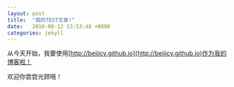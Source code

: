 ```yaml
---
layout: post
title:  "我的TEST文章!"
date:   2016-08-12 13:53:48 +0800
categories: jekyll 
---
```

从今天开始，我要使用[http://beijicy.github.io](http://beijicy.github.io)作为我的博客啦！

欢迎你尝尝光顾哦！

